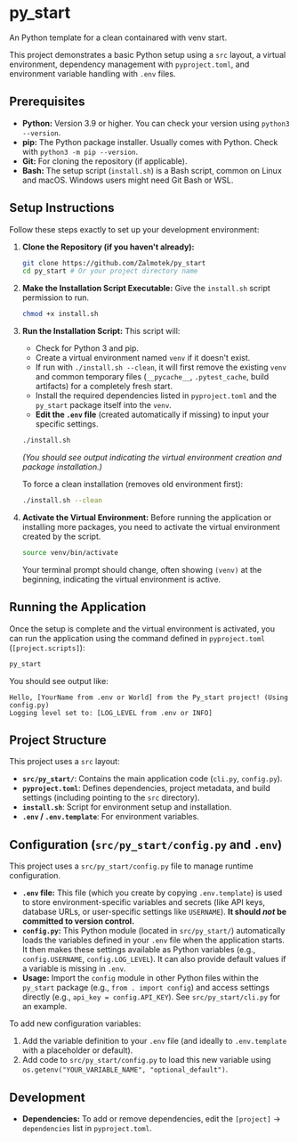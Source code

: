 # py_start

An Python template for a clean containared with venv start.

This project demonstrates a basic Python setup using a `src` layout, a virtual environment, dependency management with `pyproject.toml`, and environment variable handling with `.env` files.

## Prerequisites

*   **Python:** Version 3.9 or higher. You can check your version using `python3 --version`.
*   **pip:** The Python package installer. Usually comes with Python. Check with `python3 -m pip --version`.
*   **Git:** For cloning the repository (if applicable).
*   **Bash:** The setup script (`install.sh`) is a Bash script, common on Linux and macOS. Windows users might need Git Bash or WSL.

## Setup Instructions

Follow these steps exactly to set up your development environment:

1.  **Clone the Repository (if you haven't already):**
    ```bash
    git clone https://github.com/Zalmotek/py_start
    cd py_start # Or your project directory name
    ```

2.  **Make the Installation Script Executable:**
    Give the `install.sh` script permission to run.
    ```bash
    chmod +x install.sh
    ```

3.  **Run the Installation Script:**
    This script will:
    *   Check for Python 3 and pip.
    *   Create a virtual environment named `venv` if it doesn't exist.
    *   If run with `./install.sh --clean`, it will first remove the existing `venv` and common temporary files (`__pycache__`, `.pytest_cache`, build artifacts) for a completely fresh start.
    *   Install the required dependencies listed in `pyproject.toml` and the `py_start` package itself into the `venv`.
    *   **Edit the `.env` file** (created automatically if missing) to input your specific settings.
    ```bash
    ./install.sh
    ```
    *(You should see output indicating the virtual environment creation and package installation.)*

    To force a clean installation (removes old environment first):
    ```bash
    ./install.sh --clean
    ```

4.  **Activate the Virtual Environment:**
    Before running the application or installing more packages, you need to activate the virtual environment created by the script.
    ```bash
    source venv/bin/activate
    ```
    Your terminal prompt should change, often showing `(venv)` at the beginning, indicating the virtual environment is active.

## Running the Application

Once the setup is complete and the virtual environment is activated, you can run the application using the command defined in `pyproject.toml` (`[project.scripts]`):

```bash
py_start
```

You should see output like:
```
Hello, [YourName from .env or World] from the Py_start project! (Using config.py)
Logging level set to: [LOG_LEVEL from .env or INFO]
```

## Project Structure

This project uses a `src` layout:

*   **`src/py_start/`**: Contains the main application code (`cli.py`, `config.py`).
*   **`pyproject.toml`**: Defines dependencies, project metadata, and build settings (including pointing to the `src` directory).
*   **`install.sh`**: Script for environment setup and installation.
*   **`.env` / `.env.template`**: For environment variables.

## Configuration (`src/py_start/config.py` and `.env`)

This project uses a `src/py_start/config.py` file to manage runtime configuration.

*   **`.env` file:** This file (which you create by copying `.env.template`) is used to store environment-specific variables and secrets (like API keys, database URLs, or user-specific settings like `USERNAME`). **It should *not* be committed to version control.**
*   **`config.py`:** This Python module (located in `src/py_start/`) automatically loads the variables defined in your `.env` file when the application starts. It then makes these settings available as Python variables (e.g., `config.USERNAME`, `config.LOG_LEVEL`). It can also provide default values if a variable is missing in `.env`.
*   **Usage:** Import the `config` module in other Python files within the `py_start` package (e.g., `from . import config`) and access settings directly (e.g., `api_key = config.API_KEY`). See `src/py_start/cli.py` for an example.

To add new configuration variables:
1.  Add the variable definition to your `.env` file (and ideally to `.env.template` with a placeholder or default).
2.  Add code to `src/py_start/config.py` to load this new variable using `os.getenv("YOUR_VARIABLE_NAME", "optional_default")`.

## Development

*   **Dependencies:** To add or remove dependencies, edit the `[project]` -> `dependencies` list in `pyproject.toml`.